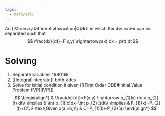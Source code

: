 ```yaml
---
tags:
  - math/calc
---
```

An [[Ordinary Differential Equation|ODE]] in which the derivative can be separated such that
$$
\frac{dx}{dt}=F(x,y) \rightarrow p(x) dx = p(t) dt
$$
# Solving
1. Separate variables ^980168
2. [[Integral|Integrate]] both sides
3. Solve for initial condition if given ([[First Order ODE#Initial Value Problem (IVP)|IVP]])
$$
\begin{align*}
& \frac{dx}{dt}=F(x,y) \rightarrow p_{1}(x) dx = p_{2}(t) dt\\
\implies & \int p_{1}(x)dx=\int p_{2}(t)dt\\
\implies & P_{1}(x)=P_{2}(t)+C\\
& \text{Given x(a)=b,}\\
& C=P_{1}(b)-P_{2}(a)
\end{align*}
$$
